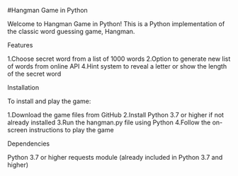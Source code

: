 #Hangman Game in Python

Welcome to Hangman Game in Python! This is a Python implementation of the classic word guessing game, Hangman.

Features

1.Choose secret word from a list of 1000 words
2.Option to generate new list of words from online API
4.Hint system to reveal a letter or show the length of the secret word

Installation

To install and play the game:

1.Download the game files from GitHub
2.Install Python 3.7 or higher if not already installed
3.Run the hangman.py file using Python
4.Follow the on-screen instructions to play the game

Dependencies

Python 3.7 or higher
requests module (already included in Python 3.7 and higher)
